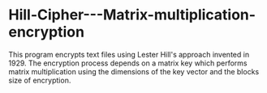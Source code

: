 # Hill-Cipher---Matrix-multiplication-encryption
This program encrypts text files using Lester Hill's approach invented in 1929. The encryption process depends on a matrix key which performs matrix multiplication using the dimensions of the key vector and the blocks size of encryption. 
